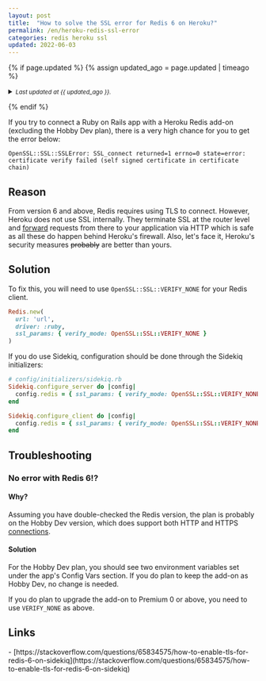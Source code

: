 ```yaml
---
layout: post
title:  "How to solve the SSL error for Redis 6 on Heroku?"
permalink: /en/heroku-redis-ssl-error
categories: redis heroku ssl
updated: 2022-06-03
---
```

{% if page.updated %}
  {% assign updated_ago = page.updated | timeago %}
  <details>
      <summary>
        <small><em>Last updated at {{ updated_ago }}.</em></small>
      </summary>
      <small>1. <mark>{{ updated_ago | capitalize }}</mark> – <em>Add "last updated" section to articles.</em></small>
  </details>
  <p></p>
{% endif %}

If you try to connect a Ruby on Rails app with a Heroku Redis add-on (excluding the Hobby Dev plan), there is a very high chance for you to get the error below:

```
OpenSSL::SSL::SSLError: SSL_connect returned=1 errno=0 state=error: 
certificate verify failed (self signed certificate in certificate chain)
```

<h2>Reason</h2>

From version 6 and above, Redis requires using TLS to connect. However, Heroku does not use SSL internally. They terminate SSL at the router level and [forward](https://devcenter.heroku.com/articles/http-routing#routing) requests from there to your application via HTTP which is safe as all these do happen behind Heroku's firewall. Also, let's face it, Heroku's security measures ~~probably~~ are better than yours.

<h2>Solution</h2>

To fix this, you will need to use `OpenSSL::SSL::VERIFY_NONE` for your Redis client.

```ruby
Redis.new(
  url: 'url',
  driver: :ruby,
  ssl_params: { verify_mode: OpenSSL::SSL::VERIFY_NONE }
)
```

If you do use Sidekiq, configuration should be done through the Sidekiq initializers:

```ruby
# config/initializers/sidekiq.rb
Sidekiq.configure_server do |config|
  config.redis = { ssl_params: { verify_mode: OpenSSL::SSL::VERIFY_NONE } }
end

Sidekiq.configure_client do |config|
  config.redis = { ssl_params: { verify_mode: OpenSSL::SSL::VERIFY_NONE } }
end
```

<h2>Troubleshooting</h2>

<h3>No error with Redis 6!?</h3>

<h4>Why?</h4>

Assuming you have double-checked the Redis version, the plan is probably on the Hobby Dev version, which does support both HTTP and HTTPS [connections](https://devcenter.heroku.com/articles/heroku-redis#create-a-new-instance).

<h4>Solution</h4>

For the Hobby Dev plan, you should see two environment variables set under the app's Config Vars section. If you do plan to keep the add-on as Hobby Dev, no change is needed.

If you do plan to upgrade the add-on to Premium 0 or above, you need to use `VERIFY_NONE` as above.

<h2>Links</h2>
- [https://stackoverflow.com/questions/65834575/how-to-enable-tls-for-redis-6-on-sidekiq](https://stackoverflow.com/questions/65834575/how-to-enable-tls-for-redis-6-on-sidekiq)
